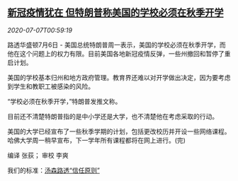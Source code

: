 <!--1594084995000-->
[新冠疫情犹在 但特朗普称美国的学校必须在秋季开学](https://cn.reuters.com/article/health-coronavirus-usa-trump-schools-070-idCNKBS24803P)
------

<div><i>2020-07-07T00:59:19</i></div><div class="StandardArticleBody_body"><p>路透华盛顿7月6日 - 美国总统特朗普周一表示，美国的学校必须在秋季开学，而他在这个问题上的权力有限。目前美国各地新冠疫情反弹，一些州撤回和暂停了重启计划。 </p><p>美国的学校基本归州和地方政府管理。教育界还难以对开学做出决定，因为要考虑到学生和教职工被感染的风险。 </p><p>“学校必须在秋季开学，”特朗普发推文称。 </p><p>目前还不清楚特朗普指的是中小学还是大学，也不清楚他在考虑采取的行动。 </p><p>美国的大学已经宣布了一些秋季学期的计划，包括更改校历并开设一些网络课程。哈佛大学周一稍早宣布，下一学年所有课程都将在网上进行。(完) </p><div class="Attribution_container"><div class="Attribution_attribution"><p class="Attribution_content">编译 张荻； 审校 李爽 </p></div></div><div class="StandardArticleBody_trustBadgeContainer"><span class="StandardArticleBody_trustBadgeTitle">我们的标准：</span><span class="trustBadgeUrl"><a href="https://www.thomsonreuters.cn/content/dam/openweb/documents/pdf/china/brochures/about-us-1.pdf">汤森路透“信任原则”</a></span></div></div>
